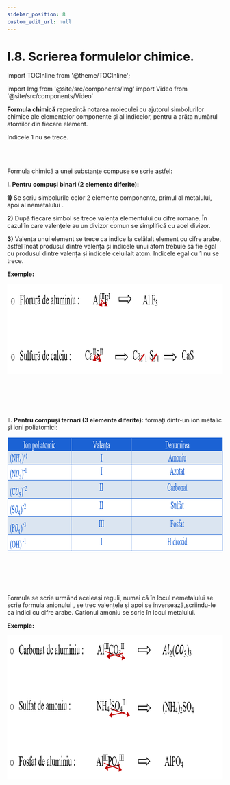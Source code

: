 ```yaml
---
sidebar_position: 8
custom_edit_url: null
---
```


# I.8. Scrierea formulelor chimice.

import TOCInline from '@theme/TOCInline';

<TOCInline toc={toc} />



import Img from '@site/src/components/Img'
import Video from '@site/src/components/Video'



<div class="alert alert--primary" role="alert">

**Formula chimică** reprezintă notarea moleculei cu ajutorul simbolurilor chimice ale elementelor componente și al indicelor, pentru a arăta numărul atomilor din fiecare element.

Indicele 1 nu se trece.



</div>



<br></br>


<div class="alert alert--primary" role="alert">

Formula chimică a unei substanțe compuse se scrie astfel:

**I. Pentru compuși binari (2 elemente diferite):**

**1)** Se scriu simbolurile celor 2 elemente componente, primul al metalului, apoi al nemetalului .

**2)** După fiecare simbol se trece valența elementului cu cifre romane. În cazul în care valențele au un divizor comun se simplifică cu acel divizor.

**3)** Valența unui element se trece ca indice la celălalt element cu cifre arabe, astfel încât produsul dintre valența și indicele unui atom trebuie să fie egal cu produsul dintre valența și indicele celuilalt atom. Indicele egal cu 1 nu se trece.



**Exemple:**




<Img className="img-responsive4" src="chimie/clasa9/capitolul1/I-8-scrierea-formulelor-chimice-poza1-exemple-compusi-binari.png" width="1000" height="210" lazy={false} />




<br></br>
<br></br>


**II. Pentru compuși ternari (3 elemente diferite):** formați dintr-un ion metalic și ioni poliatomici:


<Img className="img-responsive4" src="chimie/clasa9/capitolul1/I-8-scrierea-formulelor-chimice-poza2-tabel-compusi-ternari.png" width="1000" height="267" lazy={false} />


<br></br>
<br></br>



Formula se scrie urmând aceleași reguli, numai că în locul nemetalului se scrie formula anionului , se trec valențele și apoi se inversează,scriindu-le ca indici cu cifre arabe. Cationul amoniu se scrie în locul metalului.



**Exemple:**



<Img className="img-responsive4" src="chimie/clasa9/capitolul1/I-8-scrierea-formulelor-chimice-poza3-exemple-compusi-ternari.png" width="1000" height="335" lazy={false} />



</div>









